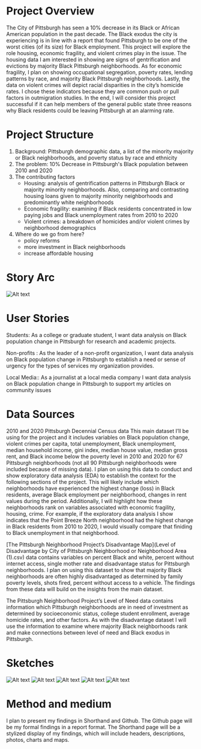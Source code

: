 # Project Overview 

The City of Pittsburgh has seen a 10% decrease in its Black or African American population in the past decade. The Black exodus the city is experiencing is in line with a report that found Pittsburgh to be one of the worst cities (of its size) for Black employment. This project will explore the role housing, economic fragility, and violent crimes play in the issue. The housing data I am interested in showing are signs of gentrification and evictions by majority Black Pittsburgh neighborhoods. As for economic fragility, I plan on showing occupational segregation, poverty rates, lending patterns by race, and majority Black Pittsburgh neighborhoods. Lastly, the data on violent crimes will depict racial disparities in the city’s homicide rates. I chose these indicators because they are common push or pull factors in outmigration studies. In the end, I will consider this project successful if it can help members of the general public state three reasons why Black residents could be leaving Pittsburgh at an alarming rate. 

# Project Structure 
1. Background: Pittsburgh demographic data, a list of the minority majority or Black neighborhoods, and poverty status by race and ethnicity 
2. The problem: 10% Decrease in Pittsburgh's Black population between 2010 and 2020
3. The contributing factors 
    * Housing: analysis of gentrification patterns in Pittsburgh Black or majority minority neighborhoods. Also, comparing and contrasting housing loans given to majority minority neighborhoods and predominantly white neighborhoods
    * Economic fragility: examining if Black residents concentrated in low paying jobs and Black unemployment rates from 2010 to 2020
    * Violent crimes: a breakdown of homicides and/or violent crimes by neighborhood demographics  
4. Where do we go from here?
    * policy reforms 
    * more investment in Black neighborhoods 
    * increase affordable housing 
# Story Arc
![Alt text](IMG-3997.jpg)
# User Stories 
Students: As a college or graduate student, I want data analysis on Black population change in Pittsburgh for research and academic projects. 

Non-profits : As the leader of a non-profit organization, I want data analysis on Black population change in Pittsburgh to establish a need or sense of urgency for the types of services my organization provides. 

Local Media:: As a journalist at a local media company I want data analysis on Black population change in Pittsburgh to support my articles on community issues 


# Data Sources 

2010 and 2020 Pittsburgh Decennial Census data This main dataset I’ll be using for the project and it includes variables on Black population change, violent crimes per capita, total unemployment, Black unemployment, median household income, gini index, median house value, median gross rent, and Black income below the poverty level in 2010 and 2020 for 67 Pittsburgh neighborhoods (not all 90 Pittsburgh neighborhoods were included because of missing data). I plan on using this data to conduct and show exploratory data analysis (EDA) to establish the context for the following sections of the project. This will likely include which neighborhoods have experienced the highest change (loss) in Black residents, average Black employment per neighborhood, changes in rent values during the period. Additionally, I will highlight how these neighborhoods rank on variables associated with economic fragility, housing, crime. For example, if the exploratory data analysis I show indicates that the Point Breeze North neighborhood had the highest change in Black residents from 2010 to 2020, I would visually compare that finiding to Black unemployment in that neighborhood. 

[The Pittsburgh Neighborhood Project’s Disadvantage Map](Level of Disadvantage by City of Pittsburgh Neighborhood or Neighborhood Area (1).csv) data contains variables on percent Black and white, percent without internet access, single mother rate and disadvantage status for Pittsburgh neighborhoods. I plan on using this dataset to show that majority Black neighborhoods are often highly disadvantaged as determined by family poverty levels, shots fired, percent without access to a vehicle. The findings from these data will build on the insights from the main dataset. 

The Pittsburgh Neighborhood Project’s Level of Need data contains information which Pittsburgh neighborhoods are in need of investment as determined by socioeconomic status, college student enrollment, average homicide rates, and other factors. As with the disadvantage dataset I will use the information to examine where majority  Black neighborhoods rank and make connections between level of need and Black exodus in Pittsburgh.


# Sketches 

![Alt text](IMG-3998.jpg)
![Alt text](IMG-3999.jpg)
![Alt text](IMG-4000.jpg)
![Alt text](IMG-4001.jpg)
![Alt text](IMG-4002.jpg)

# Method and medium 
I plan to present my findings in Shorthand and Github. The Github page will be my formal findings in a report format. The Shorthand page will be a stylized display of my findings, which will include headers, descriptions, photos, charts and maps. 


